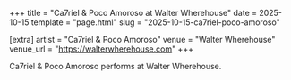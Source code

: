 +++
title = "Ca7riel & Poco Amoroso at Walter Wherehouse"
date = 2025-10-15
template = "page.html"
slug = "2025-10-15-ca7riel-poco-amoroso"

[extra]
artist = "Ca7riel & Poco Amoroso"
venue = "Walter Wherehouse"
venue_url = "https://walterwherehouse.com"
+++

Ca7riel & Poco Amoroso performs at Walter Wherehouse.
